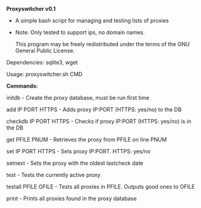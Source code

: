 **Proxyswitcher v0.1**
 - A simple bash script for managing and testing lists of proxies
 - Note: Only tested to support ips, no domain names.

     This program may be freely redistributed under
     the terms of the GNU General Public License.

Dependencies: sqlite3, wget

Usage: proxyswitcher.sh CMD

**Commands:**

initdb                - Create the proxy database, must be run first time

add IP PORT HTTPS     - Adds proxy IP:PORT (HTTPS: yes/no) to the DB

checkdb IP PORT HTTPS - Checks if proxy IP:PORT (HTTPS: yes/no) is in the DB

get PFILE PNUM        - Retrieves the proxy from PFILE on line PNUM

set IP PORT HTTPS     - Sets proxy IP:PORT. HTTPS: yes/no

setnext               - Sets the proxy with the oldest lastcheck date

test                  - Tests the currently active proxy

testall PFILE OFILE   - Tests all proxies in PFILE. Outputs good ones to OFILE

print                 - Prints all proxies found in the proxy database
